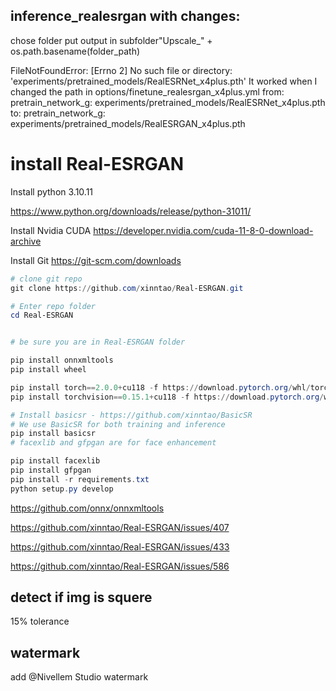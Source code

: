 ## inference_realesrgan with changes:
chose folder
put output in subfolder"Upscale_" + os.path.basename(folder_path)

FileNotFoundError: [Errno 2] No such file or directory: 'experiments/pretrained_models/RealESRNet_x4plus.pth' 
It worked when I changed the path in  options/finetune_realesrgan_x4plus.yml
from:
pretrain_network_g: experiments/pretrained_models/RealESRNet_x4plus.pth
to:
pretrain_network_g: experiments/pretrained_models/RealESRGAN_x4plus.pth

# install Real-ESRGAN

Install python 3.10.11

https://www.python.org/downloads/release/python-31011/

Install Nvidia CUDA
https://developer.nvidia.com/cuda-11-8-0-download-archive

Install Git
https://git-scm.com/downloads

```powershell
# clone git repo
git clone https://github.com/xinntao/Real-ESRGAN.git

# Enter repo folder
cd Real-ESRGAN

```

```powershell

# be sure you are in Real-ESRGAN folder

pip install onnxmltools
pip install wheel

pip install torch==2.0.0+cu118 -f https://download.pytorch.org/whl/torch_stable.html
pip install torchvision==0.15.1+cu118 -f https://download.pytorch.org/whl/torch_stable.html

# Install basicsr - https://github.com/xinntao/BasicSR
# We use BasicSR for both training and inference
pip install basicsr
# facexlib and gfpgan are for face enhancement

pip install facexlib
pip install gfpgan
pip install -r requirements.txt
python setup.py develop
```

https://github.com/onnx/onnxmltools

https://github.com/xinntao/Real-ESRGAN/issues/407

https://github.com/xinntao/Real-ESRGAN/issues/433

https://github.com/xinntao/Real-ESRGAN/issues/586
## detect if img is squere
15% tolerance

## watermark
add @Nivellem Studio watermark
